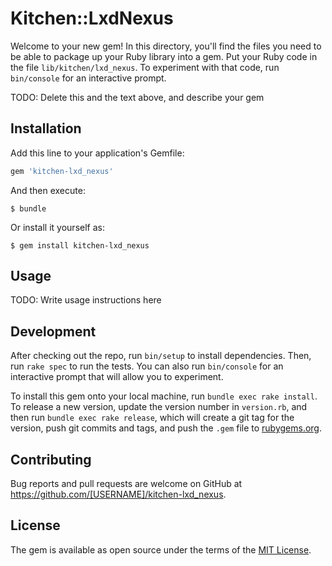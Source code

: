 # Kitchen::LxdNexus

Welcome to your new gem! In this directory, you'll find the files you need to be able to package up your Ruby library into a gem. Put your Ruby code in the file `lib/kitchen/lxd_nexus`. To experiment with that code, run `bin/console` for an interactive prompt.

TODO: Delete this and the text above, and describe your gem

## Installation

Add this line to your application's Gemfile:

```ruby
gem 'kitchen-lxd_nexus'
```

And then execute:

    $ bundle

Or install it yourself as:

    $ gem install kitchen-lxd_nexus

## Usage

TODO: Write usage instructions here

## Development

After checking out the repo, run `bin/setup` to install dependencies. Then, run `rake spec` to run the tests. You can also run `bin/console` for an interactive prompt that will allow you to experiment.

To install this gem onto your local machine, run `bundle exec rake install`. To release a new version, update the version number in `version.rb`, and then run `bundle exec rake release`, which will create a git tag for the version, push git commits and tags, and push the `.gem` file to [rubygems.org](https://rubygems.org).

## Contributing

Bug reports and pull requests are welcome on GitHub at https://github.com/[USERNAME]/kitchen-lxd_nexus.

## License

The gem is available as open source under the terms of the [MIT License](http://opensource.org/licenses/MIT).

